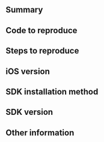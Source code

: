 <!--
Please only file issues here that represent bugs or feature requests for the Radar iOS SDK.

If you're having general trouble with your Radar integration, please email us at support@radar.io.
-->

## Summary

## Code to reproduce

## Steps to reproduce

## iOS version

## SDK installation method

## SDK version

## Other information
